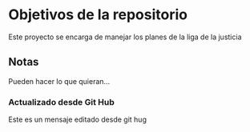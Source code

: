 # Objetivos de la repositorio

Este proyecto se encarga de manejar los planes de la liga de la justicia


## Notas
Pueden hacer lo que quieran...

### Actualizado desde Git Hub
Este es un mensaje editado desde git hug


